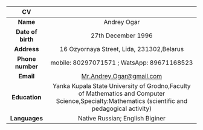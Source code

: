 | **CV**  |   | 
|:-------------: |:---------------:| 
|**Name**|Andrey Ogar|
|**Date of birth**|27th December 1996|
|**Address**|16 Ozyornaya Street, Lida, 231302,Belarus|
|**Phone number**|mobile: 80297071571 ; WatsApp: 89671168523|
|**Email**|Mr.Andrey.Ogar@gmail.com|
|**Education**| Yanka Kupala State University of Grodno,Faculty of Mathematics and Computer Science,Specialty:Mathematics (scientific and pedagogical activity)|
|**Languages**|Native Russian; English Biginer|

